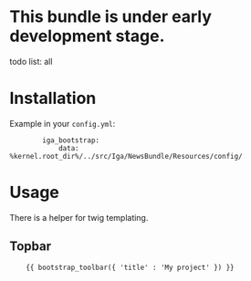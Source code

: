 This bundle is under early development stage.
============

todo list:
all


Installation
============


Example in your ``config.yml``:

            iga_bootstrap:
                data: %kernel.root_dir%/../src/Iga/NewsBundle/Resources/config/
       



Usage
============

There is a helper for twig templating. 

Topbar
------------
		
		{{ bootstrap_toolbar({ 'title' : 'My project' }) }}